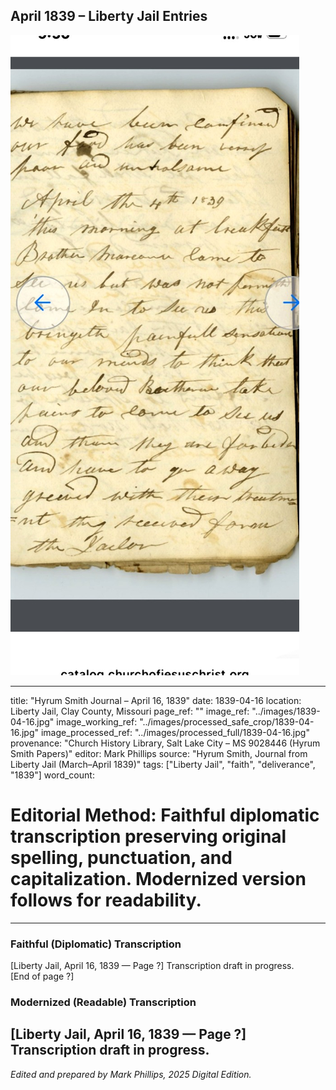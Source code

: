 ## April 1839 – Liberty Jail Entries

![Manuscript page thumbnail](../images/1839-04-16.jpg)

---
title: "Hyrum Smith Journal – April 16, 1839"
date: 1839-04-16
location: Liberty Jail, Clay County, Missouri
page_ref: ""
image_ref: "../images/1839-04-16.jpg"
image_working_ref: "../images/processed_safe_crop/1839-04-16.jpg"
image_processed_ref: "../images/processed_full/1839-04-16.jpg"
provenance: "Church History Library, Salt Lake City – MS 9028446 (Hyrum Smith Papers)"
editor: Mark Phillips
source: "Hyrum Smith, Journal from Liberty Jail (March–April 1839)"
tags: ["Liberty Jail", "faith", "deliverance", "1839"]
word_count:
# Editorial Method: Faithful diplomatic transcription preserving original spelling, punctuation, and capitalization. Modernized version follows for readability.
---

### Faithful (Diplomatic) Transcription
[Liberty Jail, April 16, 1839 — Page ?]
Transcription draft in progress.  
[End of page ?]

### Modernized (Readable) Transcription
[Liberty Jail, April 16, 1839 — Page ?]  
Transcription draft in progress.
---
*Edited and prepared by Mark Phillips, 2025 Digital Edition.*
